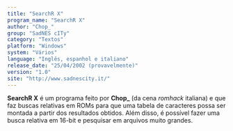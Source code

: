 ```yaml
---
title: "SearchR X"
program_name: "SearchR X"
author: "Chop_"
group: "SadNES cITy"
category: "Textos"
platform: "Windows"
system: "Vários"
language: "Inglês, espanhol e italiano"
release_date: "25/04/2002 (provavelmente)"
version: "1.0"
site: "http://www.sadnescity.it/"
---
```

<b>SearchR X</b> é um programa feito por <b>Chop_</b> (da cena <i>romhack</i> italiana) e que faz buscas relativas em ROMs para que uma tabela de caracteres possa ser montada a partir dos resultados obtidos. Além disso, é possível fazer uma busca relativa em 16-bit e pesquisar em arquivos muito grandes.
